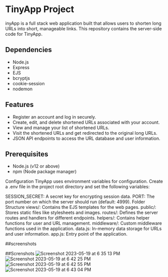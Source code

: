 
# TinyApp Project

inyApp is a full stack web application built  that allows users to shorten long URLs into short, manageable links. This repository contains the server-side code for TinyApp.

## Dependencies

- Node.js
- Express
- EJS
- bcryptjs
- cookie-session
- nodemon 

## Features

- Register an account and log in securely.
- Create, edit, and delete shortened URLs associated with your account.
- View and manage your list of shortened URLs.
- Visit the shortened URLs and get redirected to the original long URLs.
- JSON API endpoints to access the URL database and user information.

## Prerequisites

- Node.js (v12 or above)
- npm (Node package manager)

Configuration
TinyApp uses environment variables for configuration. Create a .env file in the project root directory and set the following variables:

SESSION_SECRET: A secret key for encrypting session data.
PORT: The port number on which the server should run (default: 4999).
Folder Structure
views/: Contains the EJS templates for the web pages.
public/: Stores static files like stylesheets and images.
routes/: Defines the server routes and handlers for different endpoints.
helpers/: Contains helper functions for user and URL management.
middleware/: Custom middleware functions used in the application.
data.js: In-memory data storage for URLs and user information.
app.js: Entry point of the application.


##screenshots 

##Screnshots 
![Screenshot 2023-05-19 at 6 35 13 PM](https://github.com/Radia731/tinyapp/assets/126217826/edc7bfbd-808a-4e47-ad48-e1af7649e4a6)
![Screenshot 2023-05-19 at 6 42 25 PM](https://github.com/Radia731/tinyapp/assets/126217826/93ee5d31-0a3c-468e-bc53-33fc35f0da6e)
![Screenshot 2023-05-19 at 6 42 55 PM](https://github.com/Radia731/tinyapp/assets/126217826/0aa83ec3-aed8-429f-814a-67534dbfbf1e)
![Screenshot 2023-05-19 at 6 43 04 PM](https://github.com/Radia731/tinyapp/assets/126217826/05593ef4-41b9-47eb-b980-f63c92585ec0)
